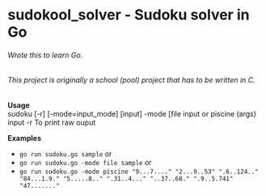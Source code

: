 # sudokool_solver - Sudoku solver in Go
###### Wrote this to learn Go.
###### This project is originally a school (pool) project that has to be written in C.

 **Usage**<br />
 	sudoku [-r] [-mode=input_mode] [input]
		-mode [file input or piscine (args) input
		-r    To print raw ouput

 **Examples**<br />
*	`go run sudoku.go sample` or
*	`go run sudoku.go -mode file sample` or
*	`go run sudoku.go -mode piscine "9...7...." "2...9..53" ".6..124.." "84...1.9." "5.....8.." ".31..4..." "..37..68." ".9..5.741" "47......."`
